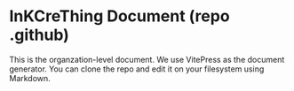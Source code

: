 # InKCreThing Document (repo .github)
This is the organzation-level document.
We use VitePress as the document generator.
You can clone the repo and edit it on your filesystem using Markdown.

